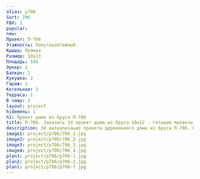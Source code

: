 ```yaml
---
alias: p706
Sort: 706
FBX: 1
popular: 
new: 
Проект: П-706
Этажность: Полутораэтажный
Крыша: Прямая
Размер: 10х11
Площадь: 166
Эркер: 1
Балкон: 2
Кукушка: 2
Гараж: 2
Котельная: 2
Терраса: 1
В чашу: 2
layout: project
hidemenu: 1
h1: Проект дома из бруса П-706
title: П-706. Заказать 3d проект дома из бруса 10х12 - готовые проекты
description: 3d визуализация проекта деревянного дома из бруса П-706. Площадь 166 м2, размер 10х12. Вы можете внести любые изменения в проект.
image1: project/p706/706_1.jpg
image2: project/p706/706_2.jpg
image3: project/p706/706_3.jpg
image4: project/p706/706_4.jpg
plan1: project/p706/p706-1.jpg
plan2: project/p706/p706-2.jpg
planl: project/p706/p706-f.jpg
---
```

